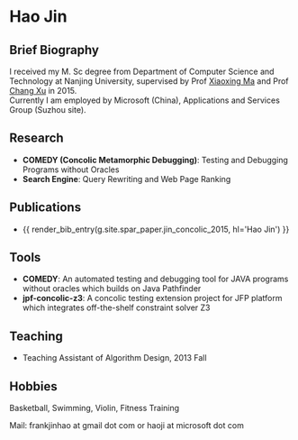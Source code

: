 # Hao Jin

## Brief Biography

I received my M. Sc degree from Department of Computer Science and Technology at Nanjing University, supervised by Prof <a href="http://moon.nju.edu.cn/~xxm">Xiaoxing Ma</a> and Prof <a href="http://cs.nju.edu.cn/changxu/">Chang Xu</a> in 2015.
<br>Currently I am employed by Microsoft (China), Applications and Services Group (Suzhou site).

## Research
* **COMEDY (Concolic Metamorphic Debugging)**: Testing and Debugging Programs without Oracles</h4></li>
* **Search Engine**: Query Rewriting and Web Page Ranking

## Publications

* {{ render_bib_entry(g.site.spar_paper.jin_concolic_2015, hl='Hao Jin') }}

## Tools

* **COMEDY**: An automated testing and debugging tool for JAVA programs without oracles which builds on Java Pathfinder
* **jpf-concolic-z3**: A concolic testing extension project for JFP platform which integrates off-the-shelf constraint solver Z3

## Teaching
* Teaching Assistant of Algorithm Design,  2013 Fall

## Hobbies

Basketball, Swimming, Violin, Fitness Training

Mail: frankjinhao at gmail dot com or haoji at microsoft dot com
